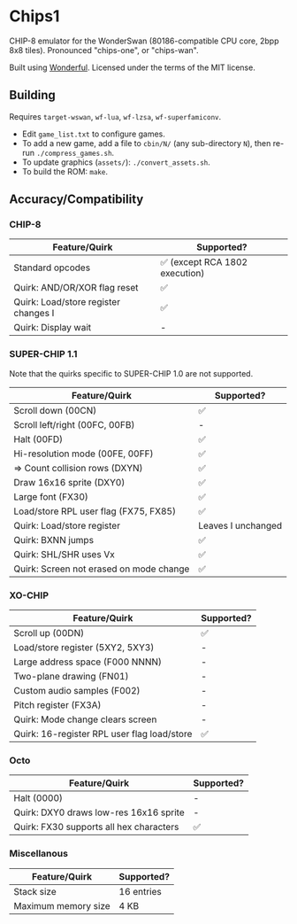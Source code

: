 # Chips1

CHIP-8 emulator for the WonderSwan (80186-compatible CPU core, 2bpp 8x8 tiles). Pronounced "chips-one", or "chips-wan".

Built using [Wonderful](https://wonderful.asie.pl). Licensed under the terms of the MIT license.

## Building

Requires `target-wswan`, `wf-lua`, `wf-lzsa`, `wf-superfamiconv`.

* Edit `game_list.txt` to configure games.
* To add a new game, add a file to `cbin/N/` (any sub-directory `N`), then re-run `./compress_games.sh`.
* To update graphics (`assets/`): `./convert_assets.sh`.
* To build the ROM: `make`.

## Accuracy/Compatibility

### CHIP-8

| Feature/Quirk | Supported? |
| - | - |
| Standard opcodes | ✅ (except RCA 1802 execution) |
| Quirk: AND/OR/XOR flag reset | ✅ |
| Quirk: Load/store register changes I | ✅ |
| Quirk: Display wait | - |

### SUPER-CHIP 1.1

Note that the quirks specific to SUPER-CHIP 1.0 are not supported.

| Feature/Quirk | Supported? |
| - | - |
| Scroll down (00CN) | ✅ |
| Scroll left/right (00FC, 00FB) | - |
| Halt (00FD) | ✅ |
| Hi-resolution mode (00FE, 00FF) | ✅ |
| => Count collision rows (DXYN) | ✅ |
| Draw 16x16 sprite (DXY0) | ✅ |
| Large font (FX30) | ✅ |
| Load/store RPL user flag (FX75, FX85) | ✅ |
| Quirk: Load/store register | Leaves I unchanged |
| Quirk: BXNN jumps | ✅ |
| Quirk: SHL/SHR uses Vx | ✅ |
| Quirk: Screen not erased on mode change | ✅ |

### XO-CHIP

| Feature/Quirk | Supported? |
| - | - |
| Scroll up (00DN) | ✅ |
| Load/store register (5XY2, 5XY3) | - |
| Large address space (F000 NNNN) | - |
| Two-plane drawing (FN01) | - |
| Custom audio samples (F002) | - |
| Pitch register (FX3A) | - |
| Quirk: Mode change clears screen | - |
| Quirk: 16-register RPL user flag load/store | ✅ |

### Octo

| Feature/Quirk | Supported? |
| - | - |
| Halt (0000) | - |
| Quirk: DXY0 draws low-res 16x16 sprite | - |
| Quirk: FX30 supports all hex characters | ✅ |

### Miscellanous

| Feature/Quirk | Supported? |
| - | - |
| Stack size | 16 entries |
| Maximum memory size | 4 KB|
